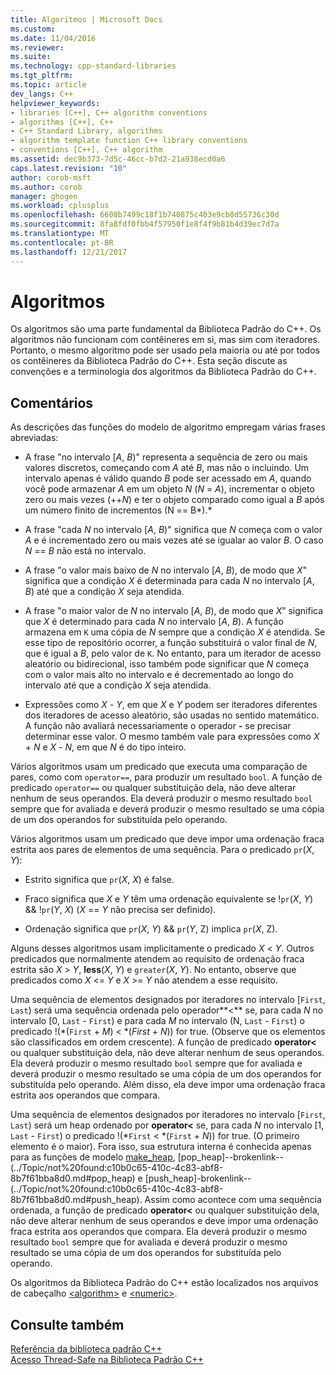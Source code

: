 ```yaml
---
title: Algoritmos | Microsoft Docs
ms.custom: 
ms.date: 11/04/2016
ms.reviewer: 
ms.suite: 
ms.technology: cpp-standard-libraries
ms.tgt_pltfrm: 
ms.topic: article
dev_langs: C++
helpviewer_keywords:
- libraries [C++], C++ algorithm conventions
- algorithms [C++], C++
- C++ Standard Library, algorithms
- algorithm template function C++ library conventions
- conventions [C++], C++ algorithm
ms.assetid: dec9b373-7d5c-46cc-b7d2-21a938ecd0a6
caps.latest.revision: "10"
author: corob-msft
ms.author: corob
manager: ghogen
ms.workload: cplusplus
ms.openlocfilehash: 6608b7499c18f1b740875c403e9cb8d55736c30d
ms.sourcegitcommit: 8fa8fdf0fbb4f57950f1e8f4f9b81b4d39ec7d7a
ms.translationtype: MT
ms.contentlocale: pt-BR
ms.lasthandoff: 12/21/2017
---
```

# <a name="algorithms"></a>Algoritmos
Os algoritmos são uma parte fundamental da Biblioteca Padrão do C++. Os algoritmos não funcionam com contêineres em si, mas sim com iteradores. Portanto, o mesmo algoritmo pode ser usado pela maioria ou até por todos os contêineres da Biblioteca Padrão do C++. Esta seção discute as convenções e a terminologia dos algoritmos da Biblioteca Padrão do C++.  
  
## <a name="remarks"></a>Comentários  
 As descrições das funções do modelo de algoritmo empregam várias frases abreviadas:  
  
-   A frase "no intervalo [*A*, *B*)" representa a sequência de zero ou mais valores discretos, começando com *A* até *B*, mas não o incluindo. Um intervalo apenas é válido quando *B* pode ser acessado em *A*, quando você pode armazenar *A* em um objeto *N* (*N* = *A*), incrementar o objeto zero ou mais vezes (++*N*) e ter o objeto comparado como igual a *B* após um número finito de incrementos (N == B*).*  
  
-   A frase "cada *N* no intervalo [*A*, *B*)" significa que *N* começa com o valor *A* e é incrementado zero ou mais vezes até se igualar ao valor *B*. O caso *N* == *B* não está no intervalo.  
  
-   A frase "o valor mais baixo de *N* no intervalo [*A*, *B*), de modo que *X*" significa que a condição *X* é determinada para cada *N* no intervalo [*A*, *B*) até que a condição *X* seja atendida.  
  
-   A frase "o maior valor de *N* no intervalo [*A*, *B*), de modo que *X*” significa que *X* é determinado para cada *N* no intervalo [*A*, *B*). A função armazena em `K` uma cópia de *N* sempre que a condição *X* é atendida. Se esse tipo de repositório ocorrer, a função substituirá o valor final de *N*, que é igual a *B*, pelo valor de `K`. No entanto, para um iterador de acesso aleatório ou bidirecional, isso também pode significar que *N* começa com o valor mais alto no intervalo e é decrementado ao longo do intervalo até que a condição *X* seja atendida.  
  
-   Expressões como *X* - *Y*, em que *X* e *Y* podem ser iteradores diferentes dos iteradores de acesso aleatório, são usadas no sentido matemático. A função não avaliará necessariamente o operador **-** se precisar determinar esse valor. O mesmo também vale para expressões como *X* + *N* e *X* - *N*, em que *N* é do tipo inteiro.  
  
 Vários algoritmos usam um predicado que executa uma comparação de pares, como com `operator==`, para produzir um resultado `bool`. A função de predicado `operator==` ou qualquer substituição dela, não deve alterar nenhum de seus operandos. Ela deverá produzir o mesmo resultado `bool` sempre que for avaliada e deverá produzir o mesmo resultado se uma cópia de um dos operandos for substituída pelo operando.  
  
 Vários algoritmos usam um predicado que deve impor uma ordenação fraca estrita aos pares de elementos de uma sequência. Para o predicado `pr`(*X*, *Y*):  
  
-   Estrito significa que `pr`(*X*, *X*) é false.  
  
-   Fraco significa que *X* e *Y* têm uma ordenação equivalente se !`pr`(*X*, *Y*) && !`pr`(*Y*, *X*) (*X* == *Y* não precisa ser definido).  
  
-   Ordenação significa que `pr`(*X*, *Y*) && `pr`(*Y*, Z) implica `pr`(*X*, Z).  
  
 Alguns desses algoritmos usam implicitamente o predicado *X* \< *Y*. Outros predicados que normalmente atendem ao requisito de ordenação fraca estrita são *X* > *Y*, **less**(*X*, *Y*) e `greater`(*X*, *Y*). No entanto, observe que predicados como *X* \<= *Y* e *X* >= *Y* não atendem a esse requisito.  
  
 Uma sequência de elementos designados por iteradores no intervalo [`First`, `Last`) será uma sequência ordenada pelo operador**<** se, para cada *N* no intervalo [0, `Last` - `First`) e para cada *M* no intervalo (N, `Last` - `First`) o predicado !(\*(`First` + *M*) < \*(*First* + *N*)) for true. (Observe que os elementos são classificados em ordem crescente). A função de predicado **operator<** ou qualquer substituição dela, não deve alterar nenhum de seus operandos. Ela deverá produzir o mesmo resultado `bool` sempre que for avaliada e deverá produzir o mesmo resultado se uma cópia de um dos operandos for substituída pelo operando. Além disso, ela deve impor uma ordenação fraca estrita aos operandos que compara.  
  
 Uma sequência de elementos designados por iteradores no intervalo [`First`, `Last`) será um heap ordenado por **operator<** se, para cada *N* no intervalo [1, `Last` - `First`) o predicado !(\*`First` < \*(`First` + *N*)) for true. (O primeiro elemento é o maior). Fora isso, sua estrutura interna é conhecida apenas para as funções de modelo [make_heap](http://msdn.microsoft.com/Library/b09f795c-f368-4aa8-b57e-61ee6100ddc2), [pop_heap]--brokenlink--(../Topic/not%20found:c10b0c65-410c-4c83-abf8-8b7f61bba8d0.md#pop_heap) e [push_heap]-brokenlink--(../Topic/not%20found:c10b0c65-410c-4c83-abf8-8b7f61bba8d0.md#push_heap). Assim como acontece com uma sequência ordenada, a função de predicado **operator<** ou qualquer substituição dela, não deve alterar nenhum de seus operandos e deve impor uma ordenação fraca estrita aos operandos que compara. Ela deverá produzir o mesmo resultado `bool` sempre que for avaliada e deverá produzir o mesmo resultado se uma cópia de um dos operandos for substituída pelo operando.  
  
 Os algoritmos da Biblioteca Padrão do C++ estão localizados nos arquivos de cabeçalho [\<algorithm>](../standard-library/algorithm.md) e [\<numeric>](../standard-library/numeric.md).  
  
## <a name="see-also"></a>Consulte também  
 [Referência da biblioteca padrão C++](../standard-library/cpp-standard-library-reference.md)   
 [Acesso Thread-Safe na Biblioteca Padrão C++](../standard-library/thread-safety-in-the-cpp-standard-library.md)

